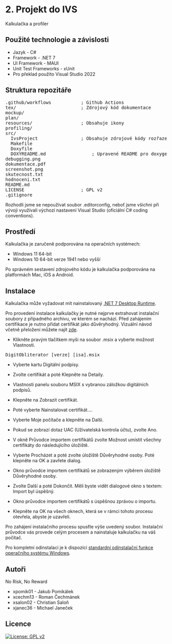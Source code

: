 # 2. Projekt do IVS
Kalkulačka a profiler

Použité technologie a závislosti
--------
- Jazyk - C#
- Framework - .NET 7
- UI Framework - MAUI
- Unit Test Frameworks - xUnit
- Pro překlad použito Visual Studio 2022

Struktura repozitáře
---------
<pre>
.github/workflows           ; Github Actions  
tex/                        ; Zdrojový kód dokumentace
mockup/  
plan/  
resources/                  ; Obsahuje ikony  
profiling/  
src/  
  IvsProject                ; Obsahuje zdrojové kódy rozřazené do projektů (včetně profileru)  
  Makefile  
  Doxyfile  
  DOXYREADME.md                 ; Upravené README pro doxygen dokumentaci  
debugging.png  
dokumentace.pdf  
screenshot.png  
skutecnost.txt  
hodnoceni.txt  
README.md  
LICENSE                     ; GPL v2
.gitignore  
</pre>

Rozhodli jsme se nepoužívat soubor .editorconfig, neboť jsme všichni při vývoji využívali výchozí nastavení Visual Studio (oficiální C# coding conventions).

Prostředí
---------
Kalkulačka je zaručeně podporována na operačních systémech:
* Windows 11 64-bit
* Windows 10 64-bit verze 1941 nebo vyšší

Po správném sestavení zdrojového kódu je kalkulačka podporována na platformách Mac, iOS a Android.  

Instalace
---------

Kalkulačka může vyžadovat mít nainstalovaný [.NET 7 Desktop Runtime](https://dotnet.microsoft.com/en-us/download/dotnet/7.0).

Pro provedení instalace kalkulačky je nutné nejprve extrahovat instalační soubory z případného archivu, ve kterém se nachází. 
Před zahájením certifikace je nutno přidat certifikát jako důvěryhodný. Vizuální návod včetně přeložení můžete najít [zde](https://learn.microsoft.com/en-us/dotnet/maui/windows/deployment/publish-cli?view=net-maui-7.0).

- Klikněte pravým tlačítkem myši na soubor .msix a vyberte možnost Vlastnosti.

<pre>
DigitObliterator_[verze]_[isa].msix
</pre>

- Vyberte kartu Digitální podpisy.
- Zvolte certifikát a poté Klepněte na Detaily.

- Vlastnosti panelu souboru MSIX s vybranou záložkou digitálních podpisů.

- Klepněte na Zobrazit certifikát.

- Poté vyberte Nainstalovat certifikát....

- Vyberte Moje počítače a klepněte na Další.

- Pokud se zobrazí dotaz UAC (Uživatelská kontrola účtu), zvolte Ano.

- V okně Průvodce importem certifikátů zvolte Možnost umístit všechny certifikáty do následujícího úložiště.

- Vyberte Procházet a poté zvolte úložiště Důvěryhodné osoby. Poté klepněte na OK a zavřete dialog.

- Okno průvodce importem certifikátů se zobrazeným výběrem úložiště Důvěryhodné osoby.

- Zvolte Další a poté Dokončit. Měli byste vidět dialogové okno s textem: Import byl úspěšný.

- Okno průvodce importem certifikátů s úspěšnou zprávou o importu.

- Klepněte na OK na všech oknech, která se v rámci tohoto procesu otevřela, abyste je uzavřeli.

Pro zahájení instalačního procesu spusťte výše uvedený soubor. Instalační průvodce vás provede celým procesem a nainstaluje kalkulačku na váš počítač.

Pro kompletní odinstalaci je k dispozici [standardní odinstalační funkce operačního systému Windows](https://support.microsoft.com/cs-cz/windows/odinstalace-nebo-odebrání-aplikací-a-programů-ve-windows-4b55f974-2cc6-2d2b-d092-5905080eaf98#ID0EBD=Windows_11).

Autoři
------

No Risk, No Reward
- xpomik01 - Jakub Pomikálek
- xcechm13 - Roman Čechmánek
- xsalon02 - Christian Saloň
- xjanec36 - Michael Janeček

Licence
-------

[![License: GPL v2](https://img.shields.io/badge/License-GPL_v2-blue.svg)](https://www.gnu.org/licenses/old-licenses/gpl-2.0.en.html)

